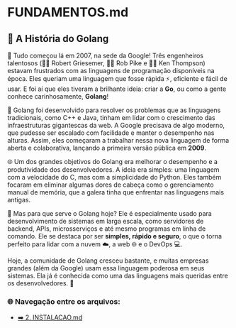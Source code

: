 # FUNDAMENTOS.md

## 📜 A História do Golang

🎉 Tudo começou lá em 2007, na sede da Google! Três engenheiros talentosos (👨‍💻 Robert Griesemer, 👨‍💻 Rob Pike e 👨‍💻 Ken Thompson) estavam frustrados com as linguagens de programação disponíveis na época. Eles queriam uma linguagem que fosse rápida ⚡, eficiente e fácil de usar. E foi aí que eles tiveram a brilhante ideia: criar a **Go**, ou como a gente conhece carinhosamente, **Golang**!

🚀 Golang foi desenvolvido para resolver os problemas que as linguagens tradicionais, como C++ e Java, tinham em lidar com o crescimento das infraestruturas gigantescas da web. A Google precisava de algo moderno, que pudesse ser escalado com facilidade e manter o desempenho nas alturas. Assim, eles começaram a trabalhar nessa nova linguagem de forma aberta e colaborativa, lançando a primeira versão pública em **2009**. 

🌐 Um dos grandes objetivos do Golang era melhorar o desempenho e a produtividade dos desenvolvedores. A ideia era simples: uma linguagem com a velocidade do C, mas com a simplicidade do Python. Eles também focaram em eliminar algumas dores de cabeça como o gerenciamento manual de memória, que a galera tinha que enfrentar nas linguagens mais antigas.

🎯 Mas para que serve o Golang hoje? Ele é especialmente usado para desenvolvimento de sistemas em larga escala, como servidores de backend, APIs, microsserviços e até mesmo programas em linha de comando. Ele se destaca por ser **simples, rápido e seguro**, o que o torna perfeito para lidar com a nuvem ☁️, a web 🌐 e o DevOps 💻.

Hoje, a comunidade de Golang cresceu bastante, e muitas empresas grandes (além da Google) usam essa linguagem poderosa em seus sistemas. Ela já é conhecida como uma das linguagens mais queridas entre os desenvolvedores. 🧡

### 🌐 Navegação entre os arquivos:

- [➡️ 2. INSTALACAO.md](https://github.com/atenatt/guia-devops/blob/main/INSTALACAO.md)
